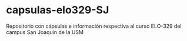 # capsulas-elo329-SJ
Repositorio con cápsulas e información respectiva al curso ELO-329 del campus San Joaquin de la USM
